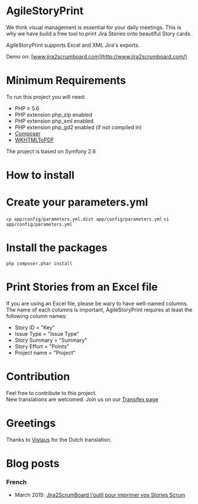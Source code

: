 AgileStoryPrint
===============
We think visual management is essential for your daily meetings. 
This is why we have build a free tool to print Jira Stories 
onto beautiful Story cards.

AgileStoryPrint supports Excel and XML Jira's exports.

Demo on: [www.jira2scrumboard.com](http://www.jira2scrumboard.com/)

Minimum Requirements
===============
To run this project you will need:
* PHP ≥ 5.6
* PHP extension php_zip enabled
* PHP extension php_xml enabled
* PHP extension php_gd2 enabled (if not compiled in)
* [Composer](https://getcomposer.org/)
* [WKHTMLToPDF](http://wkhtmltopdf.org/downloads.html)

The project is based on Symfony 2.6

How to install
===============
# Create your parameters.yml
`cp app/config/parameters.yml.dist app/config/parameters.yml`
`vi app/config/parameters.yml`

# Install the packages
`php composer.phar install`

Print Stories from an Excel file
===============
If you are using an Excel file, please be wary to have well-named columns.  
The name of each columns is important, AgileStoryPrint requires at least
the following column names:

* Story ID = "Key"
* Issue Type = "Issue Type"
* Story Summary = "Summary"
* Story Effort = "Points"
* Project name = "Project"

Contribution
===============
Feel free to contribute to this project.  
New translations are welcomed. Join us on our 
[Transifex page](https://www.transifex.com/projects/p/agilestoryprint/)


Greetings
===============
Thanks to [Vistaus](https://www.transifex.com/accounts/profile/Vistaus/) for 
the Dutch translation.


Blog posts
===============
### French
* March 2015: [Jira2ScrumBoard l'outil pour imprimer vos Stories Scrum](http://blog.dreaminvasion.com/2015/03/jira2scrumboard-l-outil-pour-imprimer-vos-stories-scrum.html)

